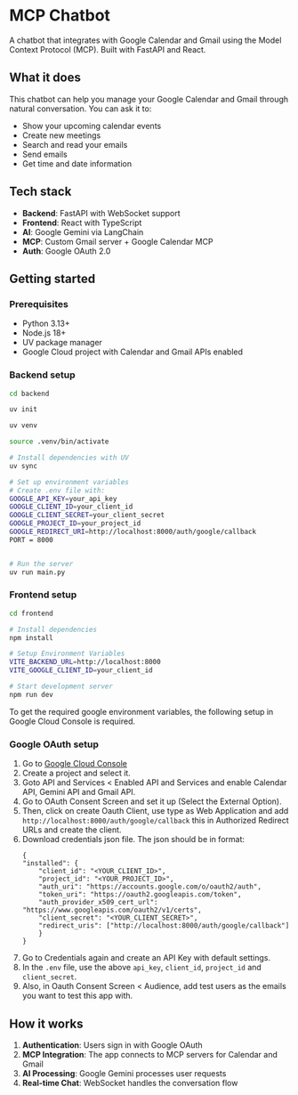 # MCP Chatbot

A chatbot that integrates with Google Calendar and Gmail using the Model Context Protocol (MCP). Built with FastAPI and React.

## What it does

This chatbot can help you manage your Google Calendar and Gmail through natural conversation. You can ask it to:
- Show your upcoming calendar events
- Create new meetings
- Search and read your emails
- Send emails
- Get time and date information

## Tech stack

- **Backend**: FastAPI with WebSocket support
- **Frontend**: React with TypeScript
- **AI**: Google Gemini via LangChain
- **MCP**: Custom Gmail server + Google Calendar MCP
- **Auth**: Google OAuth 2.0

## Getting started

### Prerequisites

- Python 3.13+
- Node.js 18+
- UV package manager
- Google Cloud project with Calendar and Gmail APIs enabled

### Backend setup

```bash
cd backend

uv init

uv venv

source .venv/bin/activate

# Install dependencies with UV
uv sync

# Set up environment variables
# Create .env file with:
GOOGLE_API_KEY=your_api_key
GOOGLE_CLIENT_ID=your_client_id
GOOGLE_CLIENT_SECRET=your_client_secret
GOOGLE_PROJECT_ID=your_project_id
GOOGLE_REDIRECT_URI=http://localhost:8000/auth/google/callback
PORT = 8000


# Run the server
uv run main.py
```

### Frontend setup

```bash
cd frontend

# Install dependencies
npm install

# Setup Environment Variables
VITE_BACKEND_URL=http://localhost:8000
VITE_GOOGLE_CLIENT_ID=your_client_id

# Start development server
npm run dev
```

To get the required google environment variables, the following setup in Google Cloud Console is required.

### Google OAuth setup

1. Go to [Google Cloud Console](https://console.cloud.google.com/)
2. Create a project and select it.
3. Goto API and Services < Enabled API and Services and enable Calendar API, Gemini API and Gmail API.
4. Go to OAuth Consent Screen and set it up (Select the External Option).
5. Then, click on create Oauth Client, use type as Web Application and add `http://localhost:8000/auth/google/callback` this in Authorized Redirect URLs and create the client.
5. Download credentials json file. The json should be in format:
    ```
    {
    "installed": {
        "client_id": "<YOUR_CLIENT_ID>",
        "project_id": "<YOUR_PROJECT_ID>",
        "auth_uri": "https://accounts.google.com/o/oauth2/auth",
        "token_uri": "https://oauth2.googleapis.com/token",
        "auth_provider_x509_cert_url": "https://www.googleapis.com/oauth2/v1/certs",
        "client_secret": "<YOUR_CLIENT_SECRET>",
        "redirect_uris": ["http://localhost:8000/auth/google/callback"]
        }
    }
    ```
7. Go to Credentials again and create an API Key with default settings.
8. In the `.env` file, use the above `api_key`, `client_id`, `project_id` and `client_secret`.
9. Also, in Oauth Consent Screen < Audience, add test users as the emails you want to test this app with.

## How it works

1. **Authentication**: Users sign in with Google OAuth
2. **MCP Integration**: The app connects to MCP servers for Calendar and Gmail
3. **AI Processing**: Google Gemini processes user requests
4. **Real-time Chat**: WebSocket handles the conversation flow
